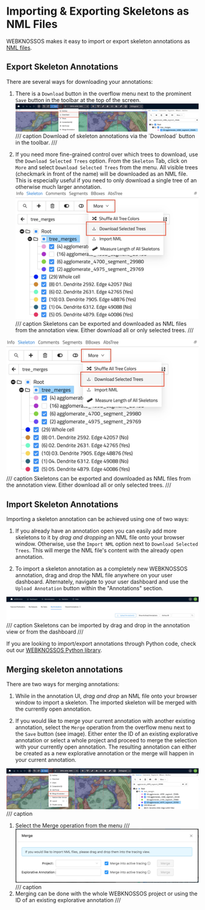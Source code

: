 # Importing & Exporting Skeletons as NML Files

WEBKNOSSOS makes it easy to import or export skeleton annotations as [NML files](../data/concepts.md#nml-files).

## Export Skeleton Annotations

There are several ways for downloading your annotations:

1. There is a `Download` button in the overflow menu next to the prominent `Save` button in the toolbar at the top of the screen.
  ![Download of skeleton annotations via the ´Download´ button in the toolbar.](../images/tracing_ui_download_tooolbar.jpeg)
/// caption
Download of skeleton annotations via the ´Download´ button in the toolbar.
///

2. If you need more fine-grained control over which trees to download, use the `Download Selected Trees` option. From the `Skeleton` Tab, click on `More` and select `Download Selected Trees` from the menu. All visible trees (checkmark in front of the name) will be downloaded as an NML file. This is especially useful if you need to only download a single tree of an otherwise much larger annotation.
  ![Skeletons can be exported and downloaded as NML files from the annotation view. Either download all or only selected trees.](../images/tracing_ui_download.jpeg)
/// caption
Skeletons can be exported and downloaded as NML files from the annotation view. Either download all or only selected trees.
///

![Skeletons can be exported and downloaded as NML files from the annotation view. Either download all or only selected trees.](../images/tracing_ui_download.jpeg)
/// caption
Skeletons can be exported and downloaded as NML files from the annotation view. Either download all or only selected trees.
///

## Import Skeleton Annotations
Importing a skeleton annotation can be achieved using one of two ways:

1. If you already have an annotation open you can easily add more skeletons to it by _drag and dropping_ an NML file onto your browser window. Otherwise, use the `Import NML` option next to `Download Selected Trees`. This will merge the NML file's content with the already open annotation.

2. To import a skeleton annotation as a completely new WEBKNOSSOS annotation, drag and drop the NML file anywhere on your user dashboard. Alternately, navigate to your user dashboard and use the `Upload Annotation` button within the "Annotations" section.

![Skeletons can be imported by drag and drop in the annotation view or from the dashboard](../images/tracing_ui_import.jpeg)
/// caption
Skeletons can be imported by drag and drop in the annotation view or from the dashboard
///

If you are looking to import/export annotations through Python code, check out our [WEBKNOSSOS Python library](https://docs.webknossos.org/webknossos-py/).

## Merging skeleton annotations

There are two ways for merging annotations:

1. While in the annotation UI, _drag and drop_ an NML file onto your browser window to import a skeleton. The imported skeleton will be merged with the currently open annotation.

2. If you would like to merge your current annotation with another existing annotation, select the `Merge` operation from the overflow menu next to the `Save` button (see image). Either enter the ID of an existing explorative annotation or select a whole project and proceed to merge the selection with your currently open annotation. The resulting annotation can either be created as a new explorative annotation or the merge will happen in your current annotation.

![1. Select the Merge operation from the menu](../images/tracing_ui_merge_1.jpeg)
/// caption
1. Select the Merge operation from the menu
///
![2. Merging can be done with the whole WEBKNOSSOS project or using the ID of an existing explorative annotation](../images/tracing_ui_merge_2.jpeg)
/// caption
2. Merging can be done with the whole WEBKNOSSOS project or using the ID of an existing explorative annotation
///
